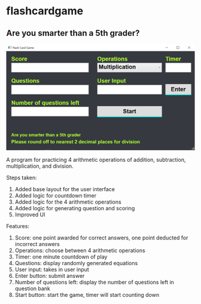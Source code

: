 # flashcardgame

## Are you smarter than a 5th grader?

![alt text](https://github.com/wjlingg/flashcardgame/blob/master/image.png?raw=true)

A program for practicing 4 arithmetic operations of addition, subtraction, multiplication, and division.

Steps taken:

1) Added base layout for the user interface
2) Added logic for countdown timer
3) Added logic for the 4 arithmetic operations
4) Added logic for generating question and scoring
5) Improved UI

Features:

1) Score: one point awarded for correct answers, one point deducted for incorrect answers
2) Operations: choose between 4 arithmetic operations
3) Timer: one minute countdown of play
4) Questions: display randomly generated equations
5) User input: takes in user input
6) Enter button: submit answer
7) Number of questions left: display the number of questions left in question bank
8) Start button: start the game, timer will start counting down
